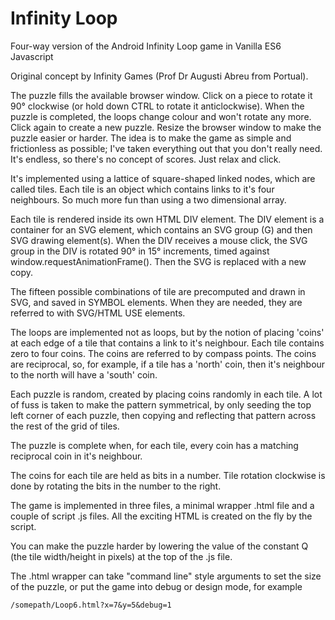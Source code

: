 # Infinity Loop

Four-way version of the Android Infinity Loop game in Vanilla ES6 Javascript

Original concept by Infinity Games (Prof Dr Augusti Abreu from Portual).

The puzzle fills the available browser window. Click on a piece to rotate it 90&deg; clockwise (or hold down CTRL to rotate it anticlockwise). When the puzzle is completed,
the loops change colour and won't rotate any more. Click again to create a new puzzle. Resize the browser window to make the puzzle easier or harder.
The idea is to make the game as simple and frictionless as possible; I've taken everything out that you don't really need. It's endless, so there's no concept
of scores. Just relax and click.

It's implemented using a lattice of square-shaped linked nodes, which are called tiles. Each tile is an object which contains links to it's four neighbours.
So much more fun than using a two dimensional array.

Each tile is rendered inside its own HTML DIV element. The DIV element is a container for an SVG element, which contains an SVG group (G) and then SVG drawing element(s).
When the DIV receives a mouse click, the SVG group in the DIV is rotated 90&deg; in 15&deg; increments, timed against window.requestAnimationFrame(). Then the SVG is replaced with
a new copy.

The fifteen possible combinations of tile are precomputed and drawn in SVG, and saved in SYMBOL elements. When they are needed, they are referred to with SVG/HTML USE elements.

The loops are implemented not as loops, but by the notion of placing 'coins' at each edge of a tile that contains a link to it's neighbour. Each tile contains zero to
four coins. The coins are referred to by compass points. The coins are reciprocal, so, for example, if a tile has a 'north' coin, then it's neighbour to the north
will have a 'south' coin.

Each puzzle is random, created by placing coins randomly in each tile. A lot of fuss is taken to make the pattern symmetrical, by only seeding the top left corner 
of each puzzle, then copying and reflecting that pattern across the rest of the grid of tiles.

The puzzle is complete when, for each tile, every coin has a matching reciprocal coin in it's neighbour.

The coins for each tile are held as bits in a number. Tile rotation clockwise is done by rotating the bits in the number to the right.

The game is implemented in three files, a minimal wrapper .html file and a couple of script .js files. All the exciting HTML is created on the fly by the script.

You can make the puzzle harder by lowering the value of the constant Q (the tile width/height in pixels) at the top of the .js file.

The .html wrapper can take "command line" style arguments to set the size of the puzzle, or put the game into debug or design mode, for example

    /somepath/Loop6.html?x=7&y=5&debug=1
